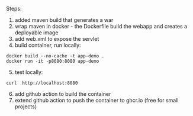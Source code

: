 Steps:
1. added maven build that generates a war
2. wrap maven in docker - the Dockerfile build the webapp and creates a deployable image 
3. add web.xml to expose the servlet
4. build container, run locally:
```
docker build --no-cache -t app-demo .
docker run -it -p8080:8080 app-demo
```
5. test locally:
```
curl  http://localhost:8080
```
6. add github action to build the container
7. extend github action to push the container to ghcr.io (free for small projects)